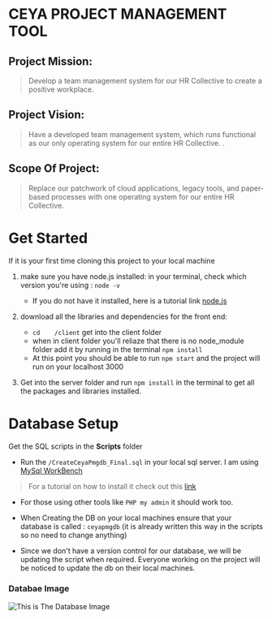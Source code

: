 # CEYA PROJECT MANAGEMENT TOOL

## Project Mission:

>Develop a team management system for our HR Collective to create a positive workplace.

## Project Vision:

> Have a developed team management system, which runs functional as our only operating system for our entire HR Collective. .

## Scope Of Project:

>Replace our patchwork of cloud applications, legacy tools, and paper-based processes with one operating system for our entire HR Collective.

# Get Started

If it is your first time cloning this project to your local machine

1. make sure you have node.js installed: in your terminal, check which version you're using : `node -v`

   * If you do not have it installed, here is a tutorial link [node.js](https://nodejs.dev/download/)

2. download all the libraries and dependencies for the front end:
   
   * `cd    /client` get into the client folder
   * when in client folder you'll reliaze that there is no node_module folder add it by running in the terminal `npm install`
   * At this point you should be able to run `npm start` and the project will run on your localhost 3000

3. Get into the server folder and run `npm install` in the terminal to get all the packages and libraries installed.
   
# Database Setup


Get the SQL scripts in the **Scripts** folder

* Run the `/CreateCeyaPmgdb_Final.sql` in your local sql server. I am using [MySql WorkBench](https://dev.mysql.com/downloads/workbench/)
> For a tutorial on how to install it check out this [link](https://www.youtube.com/watch?v=u96rVINbAUI&t=3s)

* For those using other tools like `PHP my admin` it should work too.
  
*  When Creating the DB on your local machines ensure that your database is called : `ceyapmgdb` (it is already written this way in the scripts so no need to change anything)
  
* Since we don't have a version control for our database, we will be updating the script when required. Everyone working on the project will be noticed to update the db on their local machines.


### Databae Image

![This is The Database Image](https://raw.githubusercontent.com/RandyKoziol/CEYA_Project_Management_Software/master/Assets/DatabaseModel/DB_Mode%20V1.png)

